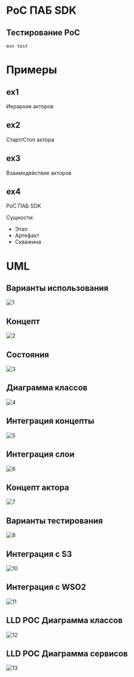 # PoC ПАБ SDK

## Тестирование PoС
```shell
mvn test
```

# Примеры 
## ex1
Иерархия акторов

## ex2
Старт/Стоп актора

## ex3
Взаимодействие акторов

## ex4
PoC ПАБ SDK

Сущности:
- Этап
- Артефакт
- Скважина

# UML
## Варианты использования
![1](images_1/1.png)

## Концепт
![2](images_1/2.png)

## Состояния
![3](images_1/3.png)

## Диаграмма классов
![4](images_1/4.png)

## Интеграция концепты
![5](images_1/5.png)

## Интеграция слои
![6](images_1/6.png)

## Концепт актора
![7](images_1/7.png)

## Варианты тестирования
![8](images_1/8.png)

## Интеграция с S3
![10](images_1/10.png)

## Интеграция с WSO2
![11](images_1/11.png)


## LLD POC Диаграмма классов
![12](images_1/12.png)

## LLD POC Диаграмма сервисов
![13](images_1/13.png)